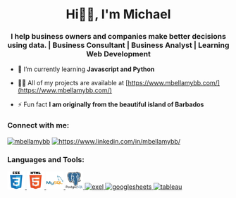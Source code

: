 <h1 align="center">Hi👋🏾, I'm Michael</h1>
<h3 align="center">I help business owners and companies make better decisions using data. | Business Consultant | Business Analyst | Learning Web Development</h3>

- 🌱 I’m currently learning **Javascript and Python**

- 👨‍💻 All of my projects are available at [https://www.mbellamybb.com/](https://www.mbellamybb.com/)

- ⚡ Fun fact **I am originally from the beautiful island of Barbados**

<h3 align="left">Connect with me:</h3>
<p align="left">
<a href="https://twitter.com/mbellamybb" target="blank"><img align="center" src="https://raw.githubusercontent.com/rahuldkjain/github-profile-readme-generator/master/src/images/icons/Social/twitter.svg" alt="mbellamybb" height="30" width="40" /></a>
<a href="https://linkedin.com/in/https://www.linkedin.com/in/mbellamybb/" target="blank"><img align="center" src="https://raw.githubusercontent.com/rahuldkjain/github-profile-readme-generator/master/src/images/icons/Social/linked-in-alt.svg" alt="https://www.linkedin.com/in/mbellamybb/" height="30" width="40" /></a>
</p>

<h3 align="left">Languages and Tools:</h3>
<p align="left"> <a href="https://www.w3schools.com/css/" target="_blank" rel="noreferrer"> <img src="https://raw.githubusercontent.com/devicons/devicon/master/icons/css3/css3-original-wordmark.svg" 
    alt="css3" width="40" height="40"/> </a> <a href="https://www.w3.org/html/" target="_blank" rel="noreferrer"> <img src="https://raw.githubusercontent.com/devicons/devicon/master/icons/html5/html5-original-wordmark.svg" alt="html5" width="40" height="40"/> </a> <a href="https://www.mysql.com/" target="_blank" rel="noreferrer"> <img src="https://raw.githubusercontent.com/devicons/devicon/master/icons/mysql/mysql-original-wordmark.svg" alt="mysql" width="40" height="40"/> </a> <a href="https://www.postgresql.org" target="_blank" rel="noreferrer"> <img src="https://raw.githubusercontent.com/devicons/devicon/master/icons/postgresql/postgresql-original-wordmark.svg" alt="postgresql" width="40" height="40"/> </a> 
    <a href="https://www.microsoft.com/en-us/microsoft-365/excel" target="_blank" rel="noreferrer"> <img src="https://i.ibb.co/Pj2LPBS/6.png" alt="exel" width="40"/>
  <a href="https://www.google.com/sheets/about/" target="_blank" rel="noreferrer"> <img src="https://i.ibb.co/xjzGXZj/7.png" alt="googlesheets" width="40"/>
    <a href="https://www.tableau.com/" target="_blank" rel="noreferrer"> <img src="https://i.ibb.co/vmt0zYn/9.png" alt="tableau" width="40"/>
</p>
